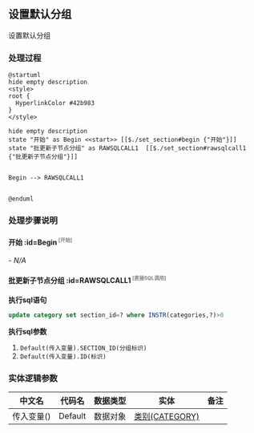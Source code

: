 ## 设置默认分组 <!-- {docsify-ignore-all} -->

   设置默认分组

### 处理过程

```plantuml
@startuml
hide empty description
<style>
root {
  HyperlinkColor #42b983
}
</style>

hide empty description
state "开始" as Begin <<start>> [[$./set_section#begin {"开始"}]]
state "批更新子节点分组" as RAWSQLCALL1  [[$./set_section#rawsqlcall1 {"批更新子节点分组"}]]


Begin --> RAWSQLCALL1


@enduml
```


### 处理步骤说明

#### 开始 :id=Begin<sup class="footnote-symbol"> <font color=gray size=1>[开始]</font></sup>



*- N/A*
#### 批更新子节点分组 :id=RAWSQLCALL1<sup class="footnote-symbol"> <font color=gray size=1>[直接SQL调用]</font></sup>



<p class="panel-title"><b>执行sql语句</b></p>

```sql
update category set section_id=? where INSTR(categories,?)>0
```

<p class="panel-title"><b>执行sql参数</b></p>

1. `Default(传入变量).SECTION_ID(分组标识)`
2. `Default(传入变量).ID(标识)`




### 实体逻辑参数

|    中文名   |    代码名    |  数据类型    |  实体   |备注 |
| --------| --------| -------- | -------- | --------   |
|传入变量(<i class="fa fa-check"/></i>)|Default|数据对象|[类别(CATEGORY)](module/Base/category.md)||
